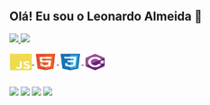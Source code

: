 ## Olá! Eu sou o Leonardo Almeida 👋

<div>
<a href="https://github.com/almeidaleodev">
<img height="180cm" src="https://github-readme-stats.vercel.app/api?username=AlmeidaLeoDev&show_icons=true&theme=dracula&include_all_commit=true&count_private=true"/>
<img height="180cm" src="https://github-readme-stats.vercel.app/api/top-langs/?username=AlmeidaLeoDev&layout=compact&theme=dracula"/> 

<div style="display: inline_block"><br>
  <img align="center" alt="Leo-Js" height="30" width="40" src="https://raw.githubusercontent.com/devicons/devicon/master/icons/javascript/javascript-plain.svg">
  <img align="center" alt="Leo-HTML" height="30" width="40" src="https://raw.githubusercontent.com/devicons/devicon/master/icons/html5/html5-original.svg">
  <img align="center" alt="Leo-CSS" height="30" width="40" src="https://raw.githubusercontent.com/devicons/devicon/master/icons/css3/css3-original.svg">
  <img align="center" alt="Raf-CS" height="30" width="40" src="https://raw.githubusercontent.com/devicons/devicon/master/icons/csharp/csharp-original.svg">
</div> 
  
##
  
<div> 
  <a href="https://www.youtube.com/@TioDevEnsina" target="_blank"><img src="https://img.shields.io/badge/YouTube-FF0000?style=for-the-badge&logo=youtube&logoColor=white" target="_blank"></a>
  <a href="https://instagram.com/leoalmeida.me" target="_blank"><img src="https://img.shields.io/badge/-Instagram-%23E4405F?style=for-the-badge&logo=instagram&logoColor=white" target="_blank"></a>
  <a href = "mailto:almeidaleo.dev@gmail.com"><img src="https://img.shields.io/badge/-Gmail-%23333?style=for-the-badge&logo=gmail&logoColor=white" target="_blank"></a>
  <a href="https://www.linkedin.com/in/almeidaleo-dev/" target="_blank"><img src="https://img.shields.io/badge/-LinkedIn-%230077B5?style=for-the-badge&logo=linkedin&logoColor=white" target="_blank"></a> 
</div>
